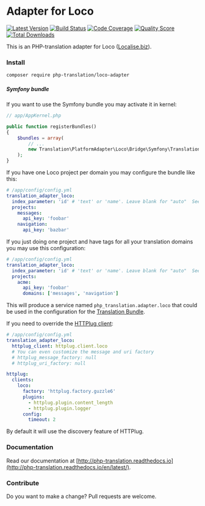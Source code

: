 # Adapter for Loco

[![Latest Version](https://img.shields.io/github/release/php-translation/loco-adapter.svg?style=flat-square)](https://github.com/php-translation/loco-adapter/releases)
[![Build Status](https://img.shields.io/travis/php-translation/loco-adapter.svg?style=flat-square)](https://travis-ci.org/php-translation/loco-adapter)
[![Code Coverage](https://img.shields.io/scrutinizer/coverage/g/php-translation/loco-adapter.svg?style=flat-square)](https://scrutinizer-ci.com/g/php-translation/loco-adapter)
[![Quality Score](https://img.shields.io/scrutinizer/g/php-translation/loco-adapter.svg?style=flat-square)](https://scrutinizer-ci.com/g/php-translation/loco-adapter)
[![Total Downloads](https://img.shields.io/packagist/dt/php-translation/loco-adapter.svg?style=flat-square)](https://packagist.org/packages/php-translation/loco-adapter)

This is an PHP-translation adapter for Loco ([Localise.biz](https://localise.biz/)).

### Install

```bash
composer require php-translation/loco-adapter
```

##### Symfony bundle

If you want to use the Symfony bundle you may activate it in kernel:
```php
// app/AppKernel.php

public function registerBundles()
{
    $bundles = array(
        // ...
        new Translation\PlatformAdapter\Loco\Bridge\Symfony\TranslationAdapterLocoBundle(),
    );
}
```

If you have one Loco project per domain you may configure the bundle like this: 
```yaml
# /app/config/config.yml
translation_adapter_loco:
  index_parameter: 'id' # 'text' or 'name'. Leave blank for "auto"  See https://localise.biz/api/docs/export/exportlocale
  projects:
    messages:
      api_key: 'foobar' 
    navigation:
      api_key: 'bazbar' 
```

If you just doing one project and have tags for all your translation domains you may use this configuration:
```yaml
# /app/config/config.yml
translation_adapter_loco:
  index_parameter: 'id' # 'text' or 'name'. Leave blank for "auto"  See https://localise.biz/api/docs/export/exportlocale
  projects:
    acme:
      api_key: 'foobar'   
      domains: ['messages', 'navigation']
```

This will produce a service named `php_translation.adapter.loco` that could be used in the configuration for
the [Translation Bundle](https://github.com/php-translation/symfony-bundle).

If you need to override the [HTTPlug client](http://docs.php-http.org/en/latest/integrations/symfony-bundle.html#configure-clients): 
```yaml
# /app/config/config.yml
translation_adapter_loco:
  httplug_client: httplug.client.loco
  # You can even customize the message and uri factory 
  # httplug_message_factory: null
  # httplug_uri_factory: null

httplug:
  clients:
    loco:
      factory: 'httplug.factory.guzzle6'
      plugins:
        - httplug.plugin.content_length
        - httplug.plugin.logger
      config:
        timeout: 2
```
By default it will use the discovery feature of HTTPlug.

### Documentation

Read our documentation at [http://php-translation.readthedocs.io](http://php-translation.readthedocs.io/en/latest/).

### Contribute

Do you want to make a change? Pull requests are welcome.
